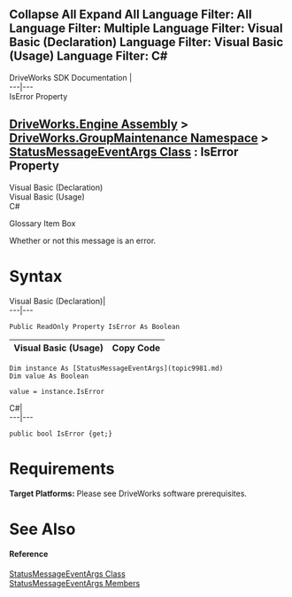 Collapse All Expand All Language Filter: All  Language Filter: Multiple  Language Filter: Visual Basic (Declaration) Language Filter: Visual Basic (Usage) Language Filter: C#  
---  
DriveWorks SDK Documentation  |   
---|---  
IsError Property   
  
[DriveWorks.Engine Assembly](topic2156.md) > [DriveWorks.GroupMaintenance Namespace](topic9628.md) > [StatusMessageEventArgs Class](topic9981.md) : IsError Property  
---  
  
Visual Basic (Declaration)    
Visual Basic (Usage)    
C# 

Glossary Item Box

Whether or not this message is an error. 

# Syntax

Visual Basic (Declaration)|   
---|---  
      
    
    Public ReadOnly Property IsError As Boolean  
  
Visual Basic (Usage)| Copy Code  
---|---  
      
    
    Dim instance As [StatusMessageEventArgs](topic9981.md)
    Dim value As Boolean
     
    value = instance.IsError  
  
C#|   
---|---  
      
    
    public bool IsError {get;}  
  
# Requirements

**Target Platforms:** Please see DriveWorks software prerequisites.

# See Also

#### Reference

[StatusMessageEventArgs Class](topic9981.md)   
[StatusMessageEventArgs Members](topic9982.md)


